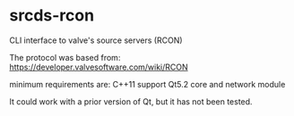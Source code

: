 srcds-rcon
==========

CLI interface to valve's source servers (RCON) 

The protocol was based from: https://developer.valvesoftware.com/wiki/RCON

minimum requirements are:
C++11 support
Qt5.2 core and network module

It could work with a prior version of Qt, but it has not been tested.
